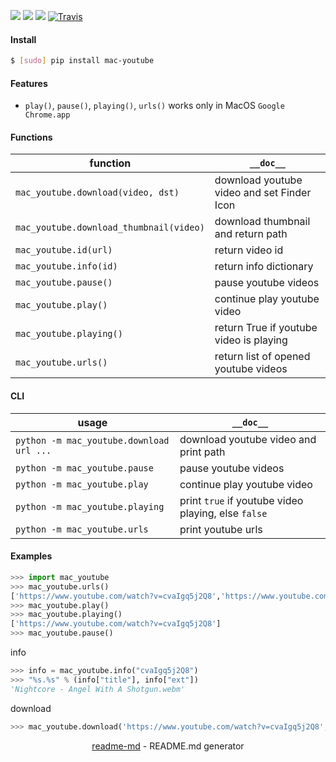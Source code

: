 [![](https://img.shields.io/badge/OS-MacOS-blue.svg?longCache=True)]()
[![](https://img.shields.io/pypi/pyversions/mac-youtube.svg?longCache=True)](https://pypi.org/project/mac-youtube/)
[![](https://img.shields.io/pypi/v/mac-youtube.svg?maxAge=3600)](https://pypi.org/project/mac-youtube/)
[![Travis](https://api.travis-ci.org/looking-for-a-job/mac-youtube.py.svg?branch=master)](https://travis-ci.org/looking-for-a-job/mac-youtube.py/)

#### Install
```bash
$ [sudo] pip install mac-youtube
```

#### Features
+   `play()`, `pause()`, `playing()`, `urls()` works only in MacOS `Google Chrome.app`

#### Functions
function|`__doc__`
-|-
`mac_youtube.download(video, dst)`|download youtube video and set Finder Icon
`mac_youtube.download_thumbnail(video)`|download thumbnail and return path
`mac_youtube.id(url)`|return video id
`mac_youtube.info(id)`|return info dictionary
`mac_youtube.pause()`|pause youtube videos
`mac_youtube.play()`|continue play youtube video
`mac_youtube.playing()`|return True if youtube video is playing
`mac_youtube.urls()`|return list of opened youtube videos

#### CLI
usage|`__doc__`
-|-
`python -m mac_youtube.download url ...`|download youtube video and print path
`python -m mac_youtube.pause`|pause youtube videos
`python -m mac_youtube.play`|continue play youtube video
`python -m mac_youtube.playing`|print `true` if youtube video playing, else `false`
`python -m mac_youtube.urls`|print youtube urls

#### Examples
```python
>>> import mac_youtube
>>> mac_youtube.urls()
['https://www.youtube.com/watch?v=cvaIgq5j2Q8','https://www.youtube.com/watch?v=YrhYhI3L32c']
>>> mac_youtube.play()
>>> mac_youtube.playing()
['https://www.youtube.com/watch?v=cvaIgq5j2Q8']
>>> mac_youtube.pause()
```

info
```python
>>> info = mac_youtube.info("cvaIgq5j2Q8")
>>> "%s.%s" % (info["title"], info["ext"])
'Nightcore - Angel With A Shotgun.webm'
```

download
```python
>>> mac_youtube.download('https://www.youtube.com/watch?v=cvaIgq5j2Q8', "title.webm")
```

<p align="center"><a href="https://pypi.org/project/readme-md/">readme-md</a> - README.md generator</p>